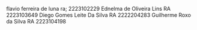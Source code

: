 flavio ferreira de luna ra; 2223102229
Ednelma de Oliveira Lins RA 2223103649
Diego Gomes Leite Da Silva RA 2222204283
Guilherme Roxo da Silva RA 2223104198
